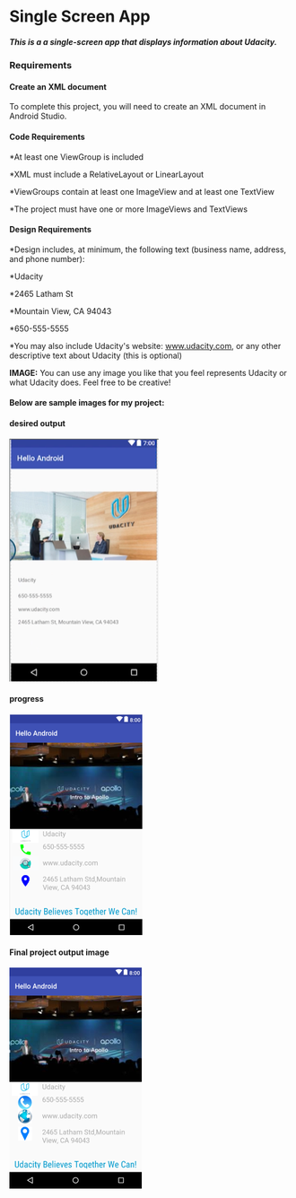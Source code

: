 # Single Screen App
##### This is a a single-screen app that displays information about Udacity.

### Requirements
#### Create an XML document
To complete this project, you will need to create an XML document in Android Studio.

#### Code Requirements
*At least one ViewGroup is included

*XML must include a RelativeLayout or LinearLayout

*ViewGroups contain at least one ImageView and at least one TextView

*The project must have one or more ImageViews and TextViews

#### Design Requirements
*Design includes, at minimum, the following text (business name, address, and phone number):

*Udacity

*2465 Latham St

*Mountain View, CA 94043

*650-555-5555

*You may also include Udacity's website: www.udacity.com, or any other descriptive text about Udacity (this is optional)

**IMAGE:** You can use any image you like that you feel represents Udacity or what Udacity does. Feel free to be creative!

#### Below are sample images for my project:

#### desired output
![alt text](https://github.com/evamaina/Single-Screen-App/blob/master/app/src/main/res/drawable/example.png "Screenshot 1")

#### progress
![alt text](https://github.com/evamaina/Single-Screen-App/blob/master/app/src/main/res/drawable/udacity.png "Screenshot 2")

#### Final project output image
![alt text](https://github.com/evamaina/Single-Screen-App/blob/master/app/src/main/res/drawable/udacity1.png "Screenshot 3")
